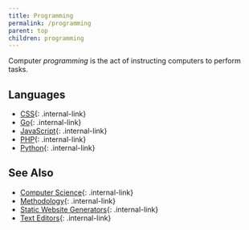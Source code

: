 ```yaml
---
title: Programming
permalink: /programming
parent: top
children: programming
---
```


Computer <dfn>programming</dfn> is the act of instructing computers to perform tasks.

## Languages

-   [CSS](css){: .internal-link}
-   [Go](go){: .internal-link}
-   [JavaScript](js/index){: .internal-link}
-   [PHP](php/index){: .internal-link}
-   [Python](python/index){: .internal-link}

## See Also

-   [Computer Science](../comp-sci/index){: .internal-link}
-   [Methodology](methodology){: .internal-link}
-   [Static Website Generators](static-website-generators/index){: .internal-link}
-   [Text Editors](../text-editors/index){: .internal-link}
